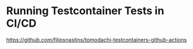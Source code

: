 # Running Testcontainer Tests in CI/CD

<https://github.com/filipsnastins/tomodachi-testcontainers-github-actions>
